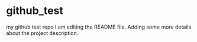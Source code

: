 # github_test
my github test repo
I am editing the README file. Adding some more details about the project description.
